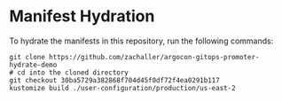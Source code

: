 # Manifest Hydration

To hydrate the manifests in this repository, run the following commands:

```shell
git clone https://github.com/zachaller/argocon-gitops-promoter-hydrate-demo
# cd into the cloned directory
git checkout 30ba5729a382868f704d45f0df72f4ea0291b117
kustomize build ./user-configuration/production/us-east-2
```
